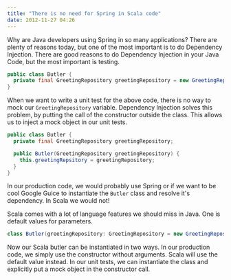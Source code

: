 ```yaml
---
title: "There is no need for Spring in Scala code"
date: 2012-11-27 04:26
---
```


Why are Java developers using Spring in so many applications? There are plenty of reasons today, but one of the most important is to do Dependency Injection. There are good reasons to do Dependency Injection in your Java Code, but the most important is testing.

```java
public class Butler {
  private final GreetingRepository greetingRepository = new GreetingRepository();
}
```

When we want to write a unit test for the above code, there is no way to mock our `GreetingRepository` variable. Dependency Injection solves this problem, by putting the call of the constructor outside the class. This allows us to inject a mock object in our unit tests.

```java
public class Butler {
  private final GreetingRepository greetingRepository;

  public Butler(GreetingRepository greetingRepository) {
    this.greetingRepsitory = greetingRepository;
  }
}
```

In our production code, we would probably use Spring or if we want to be cool Google Guice to instantiate the `Butler` class and resolve it's dependency. In Scala we would not!

Scala comes with a lot of language features we should miss in Java. One is default values for parameters.

```scala
class Butler(greetingRepository: GreetingRepository = new GreetingRepository()) {}
```

Now our Scala butler can be instantiated in two ways. In our production code, we simply use the constructor without arguments. Scala will use the default value instead. In our unit tests, we can instantiate the class and explicitly put a mock object in the constructor call.
